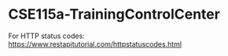 # CSE115a-TrainingControlCenter

For HTTP status codes: https://www.restapitutorial.com/httpstatuscodes.html